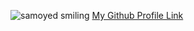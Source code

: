 ![samoyed smiling](https://ellie-the-smiling-samoyed.tumblr.com/post/42380281975/smiling-samoyed)
[My Github Profile Link](https://github.com/LarryPactol)
